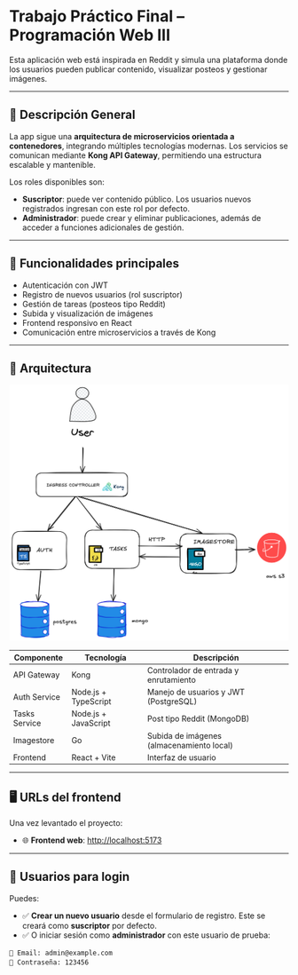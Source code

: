 # Trabajo Práctico Final – Programación Web III

Esta aplicación web está inspirada en Reddit y simula una plataforma donde los usuarios pueden publicar contenido, visualizar posteos y gestionar imágenes.

---

## 🧠 Descripción General

La app sigue una **arquitectura de microservicios orientada a contenedores**, integrando múltiples tecnologías modernas. Los servicios se comunican mediante **Kong API Gateway**, permitiendo una estructura escalable y mantenible.

Los roles disponibles son:

- **Suscriptor**: puede ver contenido público. Los usuarios nuevos registrados ingresan con este rol por defecto.
- **Administrador**: puede crear y eliminar publicaciones, además de acceder a funciones adicionales de gestión.

---

## 🎯 Funcionalidades principales

- Autenticación con JWT
- Registro de nuevos usuarios (rol suscriptor)
- Gestión de tareas (posteos tipo Reddit)
- Subida y visualización de imágenes
- Frontend responsivo en React
- Comunicación entre microservicios a través de Kong

---

## 🧱 Arquitectura

![arquitectura](./image.png)

| Componente     | Tecnología              | Descripción                             |
|----------------|-------------------------|-----------------------------------------|
| API Gateway    | Kong                    | Controlador de entrada y enrutamiento   |
| Auth Service   | Node.js + TypeScript    | Manejo de usuarios y JWT (PostgreSQL)   |
| Tasks Service  | Node.js + JavaScript    | Post tipo Reddit (MongoDB)              |
| Imagestore     | Go                      | Subida de imágenes (almacenamiento local) |
| Frontend       | React + Vite            | Interfaz de usuario                     |

---

## 🖥️ URLs del frontend

Una vez levantado el proyecto:

- 🌐 **Frontend web**: [http://localhost:5173](http://localhost:5173)

---

## 🧪 Usuarios para login

Puedes:

- ✅ **Crear un nuevo usuario** desde el formulario de registro. Este se creará como **suscriptor** por defecto.
- ✅ O iniciar sesión como **administrador** con este usuario de prueba:

```bash
📧 Email: admin@example.com
🔐 Contraseña: 123456
